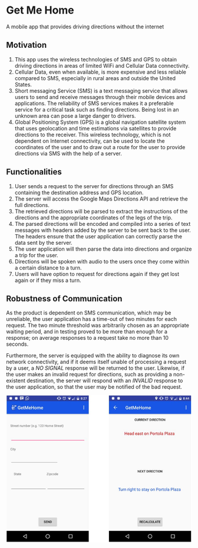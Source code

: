 # Get Me Home
A mobile app that provides driving directions without the internet

## Motivation
1. This app uses the wireless technologies of SMS and GPS to obtain driving directions in areas of limited WiFi and Cellular Data connectivity.
2. Cellular Data, even when available, is more expensive and less reliable compared to SMS, especially in rural areas and outside the United States.
3. Short messaging Service (SMS) is a text messaging service that allows users to send and receive messages through their mobile devices and applications. The reliability of SMS services makes it a preferable service for a critical task such as finding directions. Being lost in an unknown area can pose a large danger to drivers.
4. Global Positioning System (GPS) is a global navigation satellite system that uses geolocation and time estimations via satellites to provide directions to the receiver. This wireless technology, which is not dependent on Internet connectivity, can be used to locate the coordinates of the user and to draw out a route for the user to provide directions via SMS with the help of a server.

## Functionalities
1. User sends a request to the server for directions through an SMS containing the destination address and GPS location.
2. The server will access the Google Maps Directions API and retrieve the full directions.
3. The retrieved directions will be parsed to extract the instructions of the directions and the appropriate coordinates of the legs of the trip.
4. The parsed directions will be encoded and compiled into a series of text messages with headers added by the server to be sent back to the user. The headers ensure that the user application can correctly parse the data sent by the server.
5. The user application will then parse the data into directions and organize a trip for the user.
6. Directions will be spoken with audio to the users once they come within a certain distance to a turn.
7. Users will have option to request for directions again if they get lost again or if they miss a turn.

## Robustness of Communication
As the product is dependent on SMS communication, which may be unreliable, the user application has a time-out of two minutes for each request. The two minute threshold was arbitrarily chosen as an appropriate waiting period, and in testing proved to be more than enough for a response; on average responses to a request take no more than 10 seconds.

Furthermore, the server is equipped with the ability to diagnose its own network connectivity, and if it deems itself unable of processing a request by a user, a *NO SIGNAL* response will be returned to the user. Likewise, if the user makes an invalid request for directions, such as providing a non-existent destination, the server will respond with an *INVALID* response to the user application, so that the user may be notified of the bad request.

![alt text][screenshot]

[screenshot]: https://github.com/dhosseinian/Get-Me-Home/blob/master/screenshot.jpg

